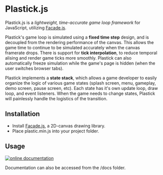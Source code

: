 Plastick.js
===========

Plastick.js is a _lightweight, time-accurate game loop framework_ for JavaScript, utilizing [Facade.js](https://github.com/facadejs/Facade.js).

Plastick's game loop is simulated using a **fixed time step** design, and is decoupled from the rendering performance of the canvas. This allows the game time to continue to be simulated accurately when the canvas framerate drops. There is support for **tick interpolation**, to reduce temporal alising and render game ticks more smoothly. Plastick can also automatically freeze simulation while the game's page is hidden (when the user switches browser tabs).

Plastick implements a **state stack**, which allows a game developer to easily organize the logic of various game states (splash screen, menu, gameplay, demo screen, pause screen, etc). Each state has it's own update loop, draw loop, and event listeners. When the game needs to change states, Plastick will painlessly handle the logistics of the transition.

Installation
------------

* Install [Facade.js](https://github.com/facadejs/Facade.js), a 2D-canvas drawing library.
* Place plastic.min.js into your project folder.


Usage
-----

[![online documentation](http://doxdox.herokuapp.com/images/badge.svg)](http://doxdox.herokuapp.com/syntaxtsb/plastick.js)

Documentation can also be accessed from the /docs folder.
